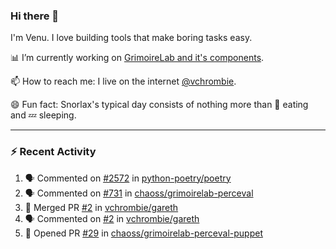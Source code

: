 ### Hi there 👋

I'm Venu. I love building tools that make boring tasks easy.

📊 I’m currently working on [GrimoireLab and it's components](https://chaoss.github.io/grimoirelab).

📫 How to reach me: I live on the internet [@vchrombie](https://www.google.co.in/search?q=vchrombie).

😄 Fun fact: Snorlax's typical day consists of nothing more than :doughnut: eating and :zzz: sleeping.

---

### :zap: Recent Activity

<!--START_SECTION:activity-->
1. 🗣 Commented on [#2572](https://github.com/python-poetry/poetry/issues/2572) in [python-poetry/poetry](https://github.com/python-poetry/poetry)
2. 🗣 Commented on [#731](https://github.com/chaoss/grimoirelab-perceval/issues/731) in [chaoss/grimoirelab-perceval](https://github.com/chaoss/grimoirelab-perceval)
3. 🎉 Merged PR [#2](https://github.com/vchrombie/gareth/pull/2) in [vchrombie/gareth](https://github.com/vchrombie/gareth)
4. 🗣 Commented on [#2](https://github.com/vchrombie/gareth/issues/2) in [vchrombie/gareth](https://github.com/vchrombie/gareth)
5. 💪 Opened PR [#29](https://github.com/chaoss/grimoirelab-perceval-puppet/pull/29) in [chaoss/grimoirelab-perceval-puppet](https://github.com/chaoss/grimoirelab-perceval-puppet)
<!--END_SECTION:activity-->

<!--
**vchrombie/vchrombie** is a ✨ _special_ ✨ repository because its `README.md` (this file) appears on your GitHub profile.

Here are some ideas to get you started:

- 🔭 I’m currently working on ...
- 🌱 I’m currently learning ...
- 👯 I’m looking to collaborate on ...
- 🤔 I’m looking for help with ...
- 💬 Ask me about ...
- 📫 How to reach me: ...
- 😄 Pronouns: ...
- ⚡ Fun fact: ...
-->
